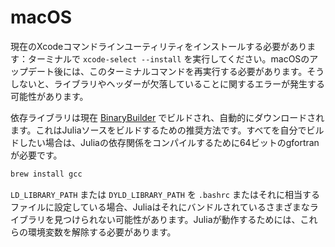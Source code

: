 # macOS

現在のXcodeコマンドラインユーティリティをインストールする必要があります：ターミナルで `xcode-select --install` を実行してください。macOSのアップデート後には、このターミナルコマンドを再実行する必要があります。そうしないと、ライブラリやヘッダーが欠落していることに関するエラーが発生する可能性があります。

依存ライブラリは現在 [BinaryBuilder](https://binarybuilder.org) でビルドされ、自動的にダウンロードされます。これはJuliaソースをビルドするための推奨方法です。すべてを自分でビルドしたい場合は、Juliaの依存関係をコンパイルするために64ビットのgfortranが必要です。

```bash
brew install gcc
```

`LD_LIBRARY_PATH` または `DYLD_LIBRARY_PATH` を `.bashrc` またはそれに相当するファイルに設定している場合、Juliaはそれにバンドルされているさまざまなライブラリを見つけられない可能性があります。Juliaが動作するためには、これらの環境変数を解除する必要があります。
